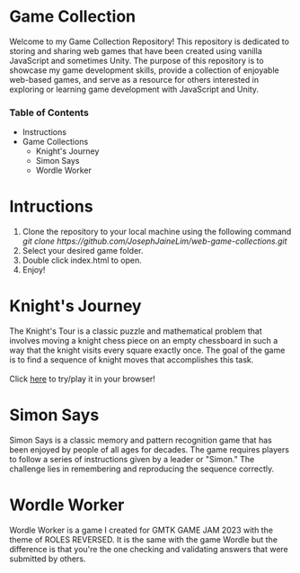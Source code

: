 <h1>Game Collection</h1>
<p>
  Welcome to my Game Collection Repository! This repository is dedicated to storing and sharing web games that have been created using vanilla JavaScript and sometimes Unity. The purpose of this repository is to showcase my game development skills, provide a collection of enjoyable web-based games, and serve as a resource for others interested in exploring or learning game development with JavaScript and Unity.
</p>

<h3>Table of Contents</h3>
<ul>
  <li>Instructions</li>
  <li>Game Collections
  <ul>
    <li>Knight's Journey</li>
    <li>Simon Says</li>
    <li>Wordle Worker</li>
  </ul>
  </li>
</ul>

<h1>Intructions</h1>
<ol tpye='1'>
  <li>Clone the repository to your local machine using the following command <br>
  <i>git clone https://github.com/JosephJaineLim/web-game-collections.git</i>
  </li>
  <li>Select your desired game folder.</li>
  <li>Double click index.html to open.</li>
  <li>Enjoy!</li>
</ol>

<h1>Knight's Journey</h1>
<p>
  The Knight's Tour is a classic puzzle and mathematical problem that involves moving a knight chess piece on an empty chessboard in such a way that the knight visits every square exactly once. The goal of the game is to find a sequence of knight moves that accomplishes this task.
  <br><br>
  Click <a href='https://jsphlm.itch.io/knights-journey'>here</a> to try/play it in your browser!
</p>

<h1>Simon Says</h1>
<p>
  Simon Says is a classic memory and pattern recognition game that has been enjoyed by people of all ages for decades. The game requires players to follow a series of instructions given by a leader or "Simon." The challenge lies in remembering and reproducing the sequence correctly.
</p>

<h1>Wordle Worker</h1>
<p>
  Wordle Worker is a game I created for GMTK GAME JAM 2023 with the theme of ROLES REVERSED. It is the same with the game Wordle but the difference is that you're the one checking and validating answers that were submitted by others. 
</p>
